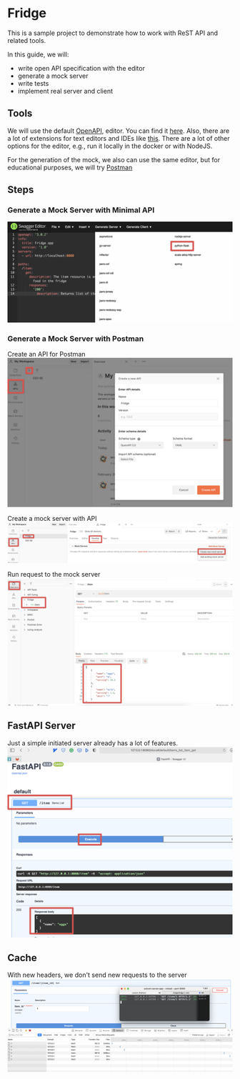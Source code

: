 # Fridge

This is a sample project to demonstrate how to work with ReST API and related
tools.

In this guide, we will:

-   write open API specification with the editor
-   generate a mock server
-   write tests
-   implement real server and client

## Tools

We will use the default [OpenAPI](https://swagger.io/tools/swagger-editor/), editor. You can find it [here](https://editor.swagger.io). Also, there are a lot of extensions for text editors and IDEs like [this](https://marketplace.visualstudio.com/items?itemName=42Crunch.vscode-openapi). There are a lot of other options for the editor, e.g., run it locally in the docker or with NodeJS.

For the generation of the mock, we also can use the same editor, but for educational purposes, we will try [Postman](https://www.postman.com)

## Steps

### Generate a Mock Server with Minimal API

![Mock server](src/mock%20server.png)

### Generate a Mock Server with Postman

Create an API for Postman
![postman api](src/postman%20API.png)

Create a mock server with API
![postman mock](src/postman%20mock.png)

Run request to the mock server
![request mock server](src/mock%20get%20item.png)

## FastAPI Server

Just a simple initiated server already has a lot of features.
![fastapi init](src/fastapi%20init.png)

## Cache

With new headers, we don't send new requests to the server
![cache](src/cache.png)
